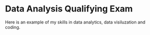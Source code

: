 # Data Analysis Qualifying Exam 

Here is an example of my skills in data analytics, data visiluzation and coding. 

